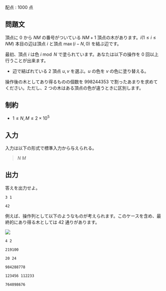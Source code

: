 配点 : $1000$ 点

## 問題文

頂点に $0$ から $NM$ の番号がついている $NM+1$ 頂点の木があります。$i(1 \le i \le NM)$ 本目の辺は頂点 $i$ と頂点 $\max(i-N,0)$ を結ぶ辺です。

最初、頂点 $i$ は色 $i \bmod N$ で塗られています。あなたは以下の操作を $0$ 回以上行うことが出来ます。

- 辺で結ばれている $2$ 頂点 $u,v$ を選ぶ。$u$ の色を $v$ の色に塗り替える。

操作後の木としてあり得るものの個数を $998244353$ で割ったあまりを求めてください。ただし、$2$ つの木はある頂点の色が違うときに区別します。

## 制約

- $1 \le N,M \le 2 \times 10^5$

## 入力

入力は以下の形式で標準入力から与えられる。

> $N$ $M$

## 出力

答えを出力せよ。

```input1
3 1
```

```output1
42
```

例えば、操作列として以下のようなものが考えられます。このケースを含め、最終的にあり得る木としては $42$ 通りがあります。

![](https://img.atcoder.jp/arc176/star.png)

```input2
4 2
```

```output2
219100
```

```input3
20 24
```

```output3
984288778
```

```input4
123456 112233
```

```output4
764098676
```